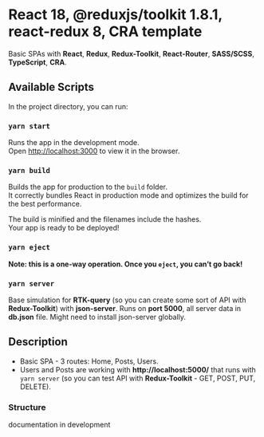 # React 18, @reduxjs/toolkit 1.8.1, react-redux 8, CRA template
Basic SPAs with **React**, **Redux**, **Redux-Toolkit**, **React-Router**, **SASS/SCSS**, **TypeScript**, **CRA**.

## Available Scripts

In the project directory, you can run:

### `yarn start`

Runs the app in the development mode.\
Open [http://localhost:3000](http://localhost:3000) to view it in the browser.

### `yarn build`

Builds the app for production to the `build` folder.\
It correctly bundles React in production mode and optimizes the build for the best performance.

The build is minified and the filenames include the hashes.\
Your app is ready to be deployed!

### `yarn eject`

**Note: this is a one-way operation. Once you `eject`, you can’t go back!**

### `yarn server`

Base simulation for **RTK-query** (so you can create some sort of API with **Redux-Toolkit**) with **json-server**.
Runs on **port 5000**, all server data in **db.json** file. Might need to install json-server globally.


## Description

* Basic SPA - 3 routes: Home, Posts, Users.
* Users and Posts are working with **http://localhost:5000/** that runs with `yarn server` (so you can test API with **Redux-Toolkit** - GET, POST, PUT, DELETE).

### Structure

documentation in development
